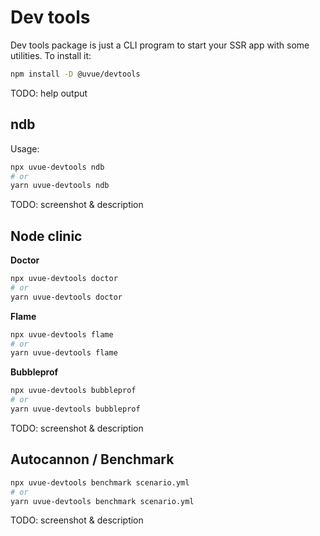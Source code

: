 # Dev tools

Dev tools package is just a CLI program to start your SSR app with some utilities.
To install it:

```bash
npm install -D @uvue/devtools
```

TODO: help output

## ndb

Usage:

```bash
npx uvue-devtools ndb
# or
yarn uvue-devtools ndb
```

TODO: screenshot & description

## Node clinic

**Doctor**

```bash
npx uvue-devtools doctor
# or
yarn uvue-devtools doctor
```

**Flame**

```bash
npx uvue-devtools flame
# or
yarn uvue-devtools flame
```

**Bubbleprof**

```bash
npx uvue-devtools bubbleprof
# or
yarn uvue-devtools bubbleprof
```

TODO: screenshot & description

## Autocannon / Benchmark

```bash
npx uvue-devtools benchmark scenario.yml
# or
yarn uvue-devtools benchmark scenario.yml
```

TODO: screenshot & description
